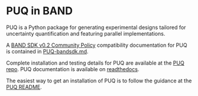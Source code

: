 # PUQ in BAND 

PUQ is a Python package for generating experimental designs tailored for uncertainty quantification and featuring parallel implementations.

A [BAND SDK v0.2 Community Policy](/resources/sdkpolicies/bandsdk.md) compatibility documentation for PUQ is contained in [PUQ-bandsdk.md](/software/PUQ/PUQ-bandsdk.md).

Complete installation and testing details for PUQ are available at the [PUQ repo](https://github.com/parallelUQ/PUQ). PUQ documentation is available on [readthedocs](https://puq.readthedocs.io/).

The easiest way to get an installation of PUQ is to follow the guidance at the [PUQ README](https://github.com/parallelUQ/PUQ/blob/main/README.rst).